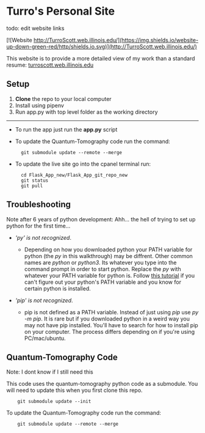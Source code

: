 # Turro's Personal Site

todo: edit website links

[![Website http://TurroScott.web.illinois.edu/](https://img.shields.io/website-up-down-green-red/http/shields.io.svg)](http://TurroScott.web.illinois.edu/)

This website is to provide a more detailed view of my work than a standard resume:
[turroscott.web.illinois.edu](http://TurroScott.web.illinois.edu)

## Setup
1. **Clone** the repo to your local computer
2. Install using pipenv
3. Run app.py with top level folder as the working directory

---


* To run the app just run the **app.py** script

* To update the Quantum-Tomography code run the command:

        git submodule update --remote --merge

* To update the live site go into the cpanel terminal run:

        cd Flask_App_new/Flask_App_git_repo_new
        git status
        git pull

## Troubleshooting

Note after 6 years of python development: Ahh... the hell of trying to set up python for the first time...

- *'py' is not recognized*. 
  - Depending on how you downloaded python your PATH variable for python (the _py_ in this walkthrough) may be diffrent.
Other common names are _python_ or _python3_. Its whatever you type into the command prompt in order to start python. 
  Replace the _py_ with whatever your PATH variable for python is. Follow [this tutorial](https://www.educative.io/edpresso/how-to-add-python-to-path-variable-in-window) 
  if you can't figure out your python's PATH variable and you know for certain python is installed.

- *'pip' is not recognized*. 
  - pip is not defined as a PATH variable. Instead of just using *pip*
use *py -m pip*. It is rare but if you downloaded python in a weird way you may not have pip installed. You'll have to search for how to install pip on your computer. 
The process differs depending on if you're using PC/mac/ubuntu.

## Quantum-Tomography Code

Note: I dont know if I still need this

This code uses the quantum-tomography python code as a submodule. You will need to update this when
you first clone this repo.

        git submodule update --init

To update the Quantum-Tomography code run the command:

        git submodule update --remote --merge
